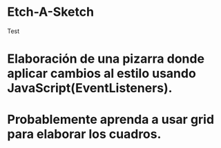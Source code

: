 # Etch-A-Sketch
Test
# Elaboración de una pizarra donde aplicar cambios al estilo usando JavaScript(EventListeners).
# Probablemente aprenda a usar grid para elaborar los cuadros.
